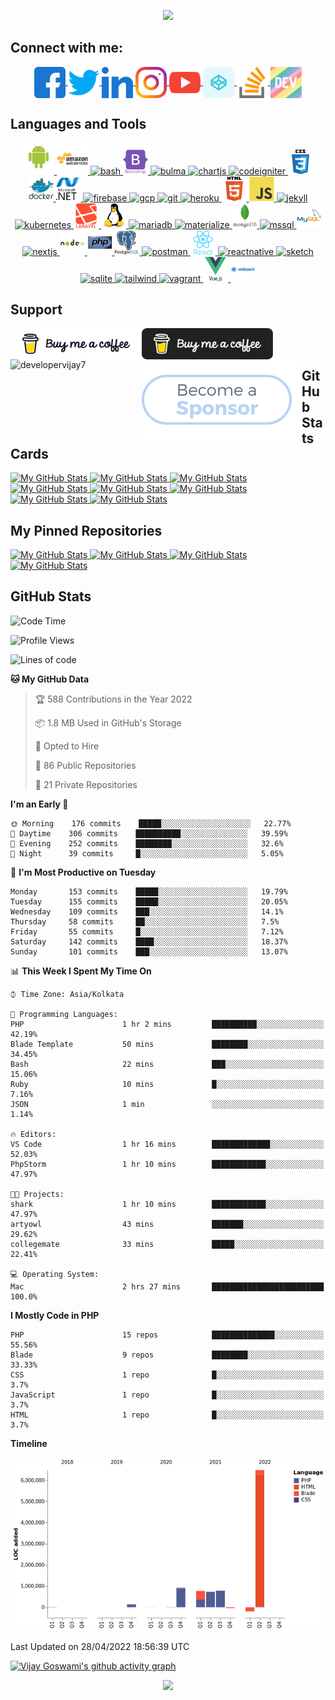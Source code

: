 <p align="center">
  <img src="https://github-profile-trophy.vercel.app/?username=hexpit&theme=onedark&margin-w=5&column=7" />
</p>

## Connect with me:

<!--- Social Icons --->
<p align="center">
    <a href="https://facebook.com/developervijay">
        <img align="center" src="https://raw.githubusercontent.com/developervijay7/developervijay7/main/images/icons/facebook.svg" alt="developervijay7" height="50" width="50" />
    </a>
    <a href="https://twitter.com/developervijay7">
        <img align="center" src="https://raw.githubusercontent.com/developervijay7/developervijay7/main/images/icons/twitter.svg" alt="developervijay7" height="50" width="50" />
    </a>
    <a href="https://www.linkedin.com/in/hexpit/">
        <img align="center" src="https://raw.githubusercontent.com/developervijay7/developervijay7/main/images/icons/linked-in-alt.svg" alt="developervijay7" height="50" width="50" />
    </a>
    <a href="https://instagram.com/developervijay">
        <img align="center" src="https://raw.githubusercontent.com/developervijay7/developervijay7/main/images/icons/instagram.svg" alt="developervijay7" height="50" width="50" />
    </a>
    <a href="#">
        <img align="center" src="https://raw.githubusercontent.com/developervijay7/developervijay7/main/images/icons/youtube.svg" alt="developervijay7" height="50" width="50" />
    </a>
    <a href="https://codepen.io/developervijay7">
        <img align="center" src="https://raw.githubusercontent.com/developervijay7/developervijay7/main/images/icons/codepen.svg" alt="developervijay7" height="50" width="50" />
    </a>
    <a href="https://stackoverflow.com/users/developervijay7">
        <img align="center" src="https://raw.githubusercontent.com/developervijay7/developervijay7/main/images/icons/stack-overflow.svg" alt="developervijay7" height="50" width="50" />
    </a>
    <a href="https://dev.to/developervijay7">
        <img align="center" src="https://raw.githubusercontent.com/developervijay7/developervijay7/main/images/icons/devto.svg" alt="developervijay7" height="50" width="50" />
    </a>
</p>
<!--- /Social Icons --->


## Languages and Tools

<!--- Technologies Icons --->
<p align="center"> 
    <a href="https://developer.android.com" target="_blank" rel="noreferrer">
        <img src="https://raw.githubusercontent.com/devicons/devicon/master/icons/android/android-original-wordmark.svg" alt="android" width="50" height="50"/>
    </a>
    <a href="https://aws.amazon.com" target="_blank" rel="noreferrer">
        <img src="https://raw.githubusercontent.com/devicons/devicon/master/icons/amazonwebservices/amazonwebservices-original-wordmark.svg" alt="aws" width="50" height="50"/>
    </a>
    <a href="https://www.gnu.org/software/bash/" target="_blank" rel="noreferrer">
        <img src="https://www.vectorlogo.zone/logos/gnu_bash/gnu_bash-icon.svg" alt="bash" width="40" height="40"/>
    </a> 
    <a href="https://getbootstrap.com" target="_blank" rel="noreferrer"> 
        <img src="https://raw.githubusercontent.com/devicons/devicon/master/icons/bootstrap/bootstrap-plain-wordmark.svg" alt="bootstrap" width="40" height="40"/> 
    </a> 
    <a href="https://bulma.io/" target="_blank" rel="noreferrer"> 
        <img src="https://raw.githubusercontent.com/gilbarbara/logos/804dc257b59e144eaca5bc6ffd16949752c6f789/logos/bulma.svg" alt="bulma" width="40" height="40"/> 
    </a> 
    <a href="https://www.chartjs.org" target="_blank" rel="noreferrer"> 
        <img src="https://www.chartjs.org/media/logo-title.svg" alt="chartjs" width="40" height="40"/> 
    </a> 
    <a href="https://codeigniter.com" target="_blank" rel="noreferrer"> 
        <img src="https://cdn.worldvectorlogo.com/logos/codeigniter.svg" alt="codeigniter" width="40" height="40"/> 
    </a> 
    <a href="https://www.w3schools.com/css/" target="_blank" rel="noreferrer"> 
        <img src="https://raw.githubusercontent.com/devicons/devicon/master/icons/css3/css3-original-wordmark.svg" alt="css3" width="40" height="40"/> 
    </a> 
    <a href="https://www.docker.com/" target="_blank" rel="noreferrer"> 
        <img src="https://raw.githubusercontent.com/devicons/devicon/master/icons/docker/docker-original-wordmark.svg" alt="docker" width="40" height="40"/>   
    </a> 
    <a href="https://dotnet.microsoft.com/" target="_blank" rel="noreferrer"> 
        <img src="https://raw.githubusercontent.com/devicons/devicon/master/icons/dot-net/dot-net-original-wordmark.svg" alt="dotnet" width="40" height="40"/> 
    </a> 
    <a href="https://firebase.google.com/" target="_blank" rel="noreferrer"> 
        <img src="https://www.vectorlogo.zone/logos/firebase/firebase-icon.svg" alt="firebase" width="40" height="40"/> 
    </a> 
    <a href="https://cloud.google.com" target="_blank" rel="noreferrer"> 
        <img src="https://www.vectorlogo.zone/logos/google_cloud/google_cloud-icon.svg" alt="gcp" width="40" height="40"/> 
    </a> 
    <a href="https://git-scm.com/" target="_blank" rel="noreferrer"> 
        <img src="https://www.vectorlogo.zone/logos/git-scm/git-scm-icon.svg" alt="git" width="40" height="40"/> 
    </a> 
    <a href="https://heroku.com" target="_blank" rel="noreferrer"> 
        <img src="https://www.vectorlogo.zone/logos/heroku/heroku-icon.svg" alt="heroku" width="40" height="40"/> 
    </a> 
    <a href="https://www.w3.org/html/" target="_blank" rel="noreferrer"> 
        <img src="https://raw.githubusercontent.com/devicons/devicon/master/icons/html5/html5-original-wordmark.svg" alt="html5" width="40" height="40"/>     
    </a> 
    <a href="https://developer.mozilla.org/en-US/docs/Web/JavaScript" target="_blank" rel="noreferrer"> 
        <img src="https://raw.githubusercontent.com/devicons/devicon/master/icons/javascript/javascript-original.svg" alt="javascript" width="40" height="40"/> 
    </a> 
    <a href="https://jekyllrb.com/" target="_blank" rel="noreferrer"> 
        <img src="https://www.vectorlogo.zone/logos/jekyllrb/jekyllrb-icon.svg" alt="jekyll" width="40" height="40"/> 
    </a> 
    <a href="https://kubernetes.io" target="_blank" rel="noreferrer"> 
        <img src="https://www.vectorlogo.zone/logos/kubernetes/kubernetes-icon.svg" alt="kubernetes" width="40" height="40"/> 
    </a> 
    <a href="https://laravel.com/" target="_blank" rel="noreferrer"> 
        <img src="https://raw.githubusercontent.com/devicons/devicon/master/icons/laravel/laravel-plain-wordmark.svg" alt="laravel" width="40" height="40"/>   
    </a> 
    <a href="https://www.linux.org/" target="_blank" rel="noreferrer"> 
        <img src="https://raw.githubusercontent.com/devicons/devicon/master/icons/linux/linux-original.svg" alt="linux" width="40" height="40"/> 
    </a>
    <a href="https://mariadb.org/" target="_blank" rel="noreferrer"> 
        <img src="https://www.vectorlogo.zone/logos/mariadb/mariadb-icon.svg" alt="mariadb" width="40" height="40"/> 
    </a> 
    <a href="https://materializecss.com/" target="_blank" rel="noreferrer">
        <img src="https://raw.githubusercontent.com/prplx/svg-logos/5585531d45d294869c4eaab4d7cf2e9c167710a9/svg/materialize.svg" alt="materialize" width="40" height="40"/> 
    </a> 
    <a href="https://www.mongodb.com/" target="_blank" rel="noreferrer"> 
        <img src="https://raw.githubusercontent.com/devicons/devicon/master/icons/mongodb/mongodb-original-wordmark.svg" alt="mongodb" width="40" height="40"/> 
    </a> 
    <a href="https://www.microsoft.com/en-us/sql-server" target="_blank" rel="noreferrer"> 
        <img src="https://www.svgrepo.com/show/303229/microsoft-sql-server-logo.svg" alt="mssql" width="40" height="40"/> 
    </a> 
    <a href="https://www.mysql.com/" target="_blank" rel="noreferrer"> 
        <img src="https://raw.githubusercontent.com/devicons/devicon/master/icons/mysql/mysql-original-wordmark.svg" alt="mysql" width="40" height="40"/> 
    </a> 
    <a href="https://nextjs.org/" target="_blank" rel="noreferrer"> 
        <img src="https://cdn.worldvectorlogo.com/logos/nextjs-2.svg" alt="nextjs" width="40" height="40"/> 
    </a> 
    <a href="https://nodejs.org" target="_blank" rel="noreferrer">
        <img src="https://raw.githubusercontent.com/devicons/devicon/master/icons/nodejs/nodejs-original-wordmark.svg" alt="nodejs" width="40" height="40"/> 
    </a> 
    <a href="https://www.php.net" target="_blank" rel="noreferrer"> 
        <img src="https://raw.githubusercontent.com/devicons/devicon/master/icons/php/php-original.svg" alt="php" width="40" height="40"/> 
    </a>
    <a href="https://www.postgresql.org" target="_blank" rel="noreferrer"> 
        <img src="https://raw.githubusercontent.com/devicons/devicon/master/icons/postgresql/postgresql-original-wordmark.svg" alt="postgresql" width="40" height="40"/> 
    </a> 
    <a href="https://postman.com" target="_blank" rel="noreferrer"> 
        <img src="https://www.vectorlogo.zone/logos/getpostman/getpostman-icon.svg" alt="postman" width="40" height="40"/>
    </a>
    <a href="https://reactjs.org/" target="_blank" rel="noreferrer">
        <img src="https://raw.githubusercontent.com/devicons/devicon/master/icons/react/react-original-wordmark.svg" alt="react" width="40" height="40"/> 
    </a> 
    <a href="https://reactnative.dev/" target="_blank" rel="noreferrer"> 
        <img src="https://reactnative.dev/img/header_logo.svg" alt="reactnative" width="40" height="40"/> 
    </a>
    <a href="https://www.sketch.com/" target="_blank" rel="noreferrer">
        <img src="https://www.vectorlogo.zone/logos/sketchapp/sketchapp-icon.svg" alt="sketch" width="40" height="40"/>
    </a>
    <a href="https://www.sqlite.org/" target="_blank" rel="noreferrer"> 
        <img src="https://www.vectorlogo.zone/logos/sqlite/sqlite-icon.svg" alt="sqlite" width="40" height="40"/> 
    </a> 
    <a href="https://tailwindcss.com/" target="_blank" rel="noreferrer"> 
        <img src="https://www.vectorlogo.zone/logos/tailwindcss/tailwindcss-icon.svg" alt="tailwind" width="40" height="40"/> 
    </a> 
    <a href="https://www.vagrantup.com/" target="_blank" rel="noreferrer"> 
        <img src="https://www.vectorlogo.zone/logos/vagrantup/vagrantup-icon.svg" alt="vagrant" width="40" height="40"/> 
    </a> 
    <a href="https://vuejs.org/" target="_blank" rel="noreferrer"> 
        <img src="https://raw.githubusercontent.com/devicons/devicon/master/icons/vuejs/vuejs-original-wordmark.svg" alt="vuejs" width="40" height="40"/> 
    </a>
    <a href="https://webpack.js.org" target="_blank" rel="noreferrer"> 
        <img src="https://raw.githubusercontent.com/devicons/devicon/d00d0969292a6569d45b06d3f350f463a0107b0d/icons/webpack/webpack-original-wordmark.svg" alt="webpack" width="40" height="40"/>
    </a> 
</p>
<!--- /Technologies Icons --->


## Support

<p>
    <a href="https://www.buymeacoffee.com/hexpit#gh-light-mode-only">
        <img align="left" src="https://raw.githubusercontent.com/developervijay7/developervijay7/main/images/buttons/bmc-white-button.png" height="50" width="210" alt="developervijay7" />
    </a>
    <a  href="https://www.buymeacoffee.com/hexpit#gh-dark-mode-only">
        <img align="left" src="https://raw.githubusercontent.com/developervijay7/developervijay7/main/images/buttons/bmc-black-button.png" height="50" width="210" alt="developervijay7" />
    </a>
    <a href="https://ko-fi.com/hexpit"> 
        <img align="left" src="https://cdn.ko-fi.com/cdn/kofi3.png?v=3" height="50" width="210" alt="developervijay7" />
    </a>
    <a href="https://opencollective.com/hexpit"> 
        <img align="left" src="https://raw.githubusercontent.com/developervijay7/developervijay7/main/images/buttons/become_sponsor-oc.svg" alt="developervijay7" />
    </a>
</p>

<br><br>

## GitHub Stats Cards

<a href="https://github.com/hexpit#gh-light-mode-only">
 <img src="https://github-readme-streak-stats.herokuapp.com/?user=hexpit&fire=green" alt="My GitHub Stats" />
</a>
<a href="https://github.com/hexpit#gh-dark-mode-only">
 <img src="https://github-readme-streak-stats.herokuapp.com/?user=hexpit&theme=radical&fire=green" alt="My GitHub Stats" />
</a>

<a href="https://github.com/hexpit#gh-light-mode-only">
 <img src="https://github-readme-stats.vercel.app/api?username=hexpit&count_private=true&show_icons=true" alt="My GitHub Stats" />
</a>
<a href="https://github.com/hexpit#gh-dark-mode-only">
 <img src="https://github-readme-stats.vercel.app/api?username=hexpit&count_private=true&show_icons=true&theme=radical" alt="My GitHub Stats" />
</a>

<a href="https://github.com/hexpit#gh-light-mode-only">
 <img src="https://github-readme-stats.vercel.app/api/top-langs?username=hexpit&show_icons=true&langs_count=10&layout=compact" alt="My GitHub Stats" />
</a>
<a href="https://github.com/hexpit#gh-dark-mode-only">
 <img src="https://github-readme-stats.vercel.app/api/top-langs?username=hexpit&show_icons=true&langs_count=10&layout=compact&theme=radical" alt="My GitHub Stats" />
</a>

<a href="https://github.com/hexpit#gh-light-mode-only">
 <img src="https://github-readme-stats.vercel.app/api/wakatime?username=hexpit" alt="My GitHub Stats" />
</a>
<a href="https://github.com/hexpit#gh-dark-mode-only">
 <img src="https://github-readme-stats.vercel.app/api/wakatime?username=hexpit&theme=radical" alt="My GitHub Stats" />
</a>


## My Pinned Repositories

<a href="https://github.com/hexpit#gh-light-mode-only">
 <img src="https://github-readme-stats.vercel.app/api/pin/?username=developervijay7&repo=laravel-quickstart&show_owner=true" alt="My GitHub Stats" />
</a>
<a href="https://github.com/hexpit#gh-dark-mode-only">
 <img src="https://github-readme-stats.vercel.app/api/pin/?username=developervijay7&repo=laravel-quickstart&show_owner=true&theme=radical" alt="My GitHub Stats" />
</a>

<a href="https://github.com/hexpit#gh-light-mode-only">
 <img src="https://github-readme-stats.vercel.app/api/pin/?username=developervijay7&repo=laravel-icons&show_owner=true" alt="My GitHub Stats" />
</a>
<a href="https://github.com/hexpit#gh-dark-mode-only">
 <img src="https://github-readme-stats.vercel.app/api/pin/?username=developervijay7&repo=laravel-icons&show_owner=true&theme=radical" alt="My GitHub Stats" />
</a>


## GitHub Stats

<!--START_SECTION:waka-->
![Code Time](http://img.shields.io/badge/Code%20Time-32%20hrs%2022%20mins-blue)

![Profile Views](http://img.shields.io/badge/Profile%20Views-0-blue)

![Lines of code](https://img.shields.io/badge/From%20Hello%20World%20I%27ve%20Written-10%20Million%20lines%20of%20code-blue)

**🐱 My GitHub Data** 

> 🏆 588 Contributions in the Year 2022
 > 
> 📦 1.8 MB Used in GitHub's Storage 
 > 
> 💼 Opted to Hire
 > 
> 📜 86 Public Repositories 
 > 
> 🔑 21 Private Repositories  
 > 
**I'm an Early 🐤** 

```text
🌞 Morning    176 commits    █████░░░░░░░░░░░░░░░░░░░░   22.77% 
🌆 Daytime    306 commits    ██████████░░░░░░░░░░░░░░░   39.59% 
🌃 Evening    252 commits    ████████░░░░░░░░░░░░░░░░░   32.6% 
🌙 Night      39 commits     █░░░░░░░░░░░░░░░░░░░░░░░░   5.05%

```
📅 **I'm Most Productive on Tuesday** 

```text
Monday       153 commits    █████░░░░░░░░░░░░░░░░░░░░   19.79% 
Tuesday      155 commits    █████░░░░░░░░░░░░░░░░░░░░   20.05% 
Wednesday    109 commits    ███░░░░░░░░░░░░░░░░░░░░░░   14.1% 
Thursday     58 commits     ██░░░░░░░░░░░░░░░░░░░░░░░   7.5% 
Friday       55 commits     █░░░░░░░░░░░░░░░░░░░░░░░░   7.12% 
Saturday     142 commits    ████░░░░░░░░░░░░░░░░░░░░░   18.37% 
Sunday       101 commits    ███░░░░░░░░░░░░░░░░░░░░░░   13.07%

```


📊 **This Week I Spent My Time On** 

```text
⌚︎ Time Zone: Asia/Kolkata

💬 Programming Languages: 
PHP                      1 hr 2 mins         ██████████░░░░░░░░░░░░░░░   42.19% 
Blade Template           50 mins             ████████░░░░░░░░░░░░░░░░░   34.45% 
Bash                     22 mins             ███░░░░░░░░░░░░░░░░░░░░░░   15.06% 
Ruby                     10 mins             █░░░░░░░░░░░░░░░░░░░░░░░░   7.16% 
JSON                     1 min               ░░░░░░░░░░░░░░░░░░░░░░░░░   1.14%

🔥 Editors: 
VS Code                  1 hr 16 mins        █████████████░░░░░░░░░░░░   52.03% 
PhpStorm                 1 hr 10 mins        ████████████░░░░░░░░░░░░░   47.97%

🐱‍💻 Projects: 
shark                    1 hr 10 mins        ████████████░░░░░░░░░░░░░   47.97% 
artyowl                  43 mins             ███████░░░░░░░░░░░░░░░░░░   29.62% 
collegemate              33 mins             █████░░░░░░░░░░░░░░░░░░░░   22.41%

💻 Operating System: 
Mac                      2 hrs 27 mins       █████████████████████████   100.0%

```

**I Mostly Code in PHP** 

```text
PHP                      15 repos            ██████████████░░░░░░░░░░░   55.56% 
Blade                    9 repos             ████████░░░░░░░░░░░░░░░░░   33.33% 
CSS                      1 repo              █░░░░░░░░░░░░░░░░░░░░░░░░   3.7% 
JavaScript               1 repo              █░░░░░░░░░░░░░░░░░░░░░░░░   3.7% 
HTML                     1 repo              █░░░░░░░░░░░░░░░░░░░░░░░░   3.7%

```


**Timeline**

![Chart not found](https://raw.githubusercontent.com/hexpit/hexpit/main/charts/bar_graph.png) 


 Last Updated on 28/04/2022 18:56:39 UTC
<!--END_SECTION:waka-->

[![Vijay Goswami's github activity graph](https://activity-graph.herokuapp.com/graph?username=hexpit&theme=dracula)](https://github.com/developervijay7/github-readme-activity-graph)


<p align="center">
  <img src="https://capsule-render.vercel.app/api?type=waving&color=gradient&height=60&section=footer"/>
</p>
